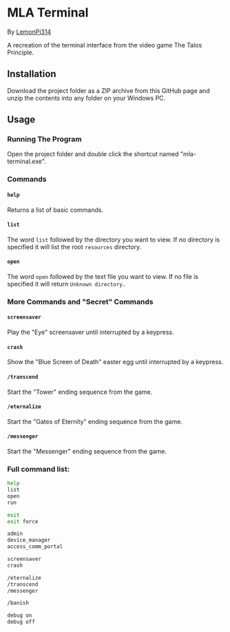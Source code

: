 # MLA Terminal

By [LemonPi314](https://github.com/LemonPi314)

A recreation of the terminal interface from the video game The Talos Principle.

## Installation

Download the project folder as a ZIP archive from this GitHub page and unzip the contents into any folder on your Windows PC.

## Usage

### Running The Program
Open the project folder and double click the shortcut named "mla-terminal.exe".
### Commands
#### `help`
Returns a list of basic commands.
#### `list`
The word `list` followed by the directory you want to view.
If no directory is specified it will list the root `resources` directory.
#### `open`
The word `open` followed by the text file you want to view.
If no file is specified it will return `Unknown directory.`
### More Commands and "Secret" Commands
#### `screensaver`
Play the "Eye" screensaver until interrupted by a keypress.
#### `crash`
Show the "Blue Screen of Death" easter egg until interrupted by a keypress.
#### `/transcend`
Start the "Tower" ending sequence from the game.
#### `/eternalize`
Start the "Gates of Eternity" ending sequence from the game.
#### `/messenger`
Start the "Messenger" ending sequence from the game.

### Full command list:

```bash
help
list
open
run

exit
exit force

admin
device_manager
access_comm_portal

screensaver
crash

/eternalize
/transcend
/messenger

/banish

debug on
debug off
```